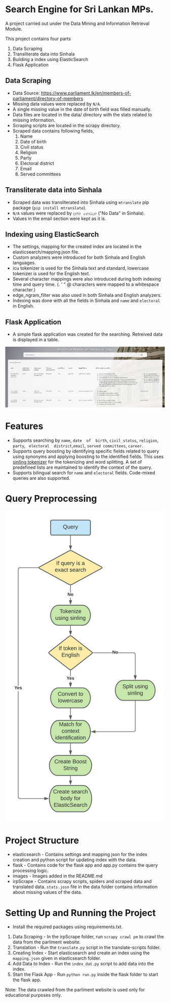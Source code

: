 # Search Engine for Sri Lankan MPs.

A project carried out under the Data Mining and Information Retrieval Module.

This project contains four parts

1. Data Scraping
2. Transliterate data into Sinhala
3. Building a index using ElasticSearch
4. Flask Application

## Data Scraping
- Data Source: https://www.parliament.lk/en/members-of-parliament/directory-of-members
- Missing data values were replaced by `N/A`.
- A single missing value in the date of birth field was filled manually.
- Data files are located in the data/ directory with the stats related to missing information.
- Scraping scripts are located in the scrapy directory.
- Scraped data contains following fields,
    1. Name
    2. Date of birth 
    3. Civil status
    4. Religion
    5. Party
    6. Electoral district
    7. Email
    8. Served committees

## Transliterate data into Sinhala

- Scraped data was transliterated into Sinhala using `mtranslate` pip package (`pip install mtranslate`).
- `N/A` values were replaced by `දත්ත නොමැත` ("No Data" in Sinhala).
- Values in the email section were kept as it is.

## Indexing using ElasticSearch

- The settings, mapping for the created index are located in the elasticsearch/mapping.json file.
- Custom analyzers were introduced for both Sinhala and English languages.
- icu tokenizer is used for the Sinhala text and standard, lowercase tokenizer is used for the English text.
- Several character mappings were also introduced during both indexing time and query time. (. ' " @ characters were mapped to a whitespace character.)
- edge_ngram_filter was also used in both Sinhala and English analyzers.
- Indexing was done with all the fields in Sinhala and `name` and `electoral` in English.

## Flask Application

- A simple flask application was created for the searching. Retreived data is displayed in a table.

<img src="images\ui.png">

# Features

- Supports  searching  by  `name`,  `date  of  birth`,  `civil status`,  `religion`,  `party`, ` electoral  district`,`email`, `served committees`, `career`.
- Supports query boosting by identifying specific fields related to query using synonyms and applying boosting to the identified fields. This uses [sinling tokenizer](https://github.com/ysenarath/sinling) for the tokenizing and word splitting. A set of predefined lists are maintained to identify the context of the query.
- Supports bilingual search for `name` and `electoral` fields. Code-mixed queries are also supported.

# Query Preprocessing

<img src="images\flow.png" width="500">


# Project Structure

- elasticsearch - Contains settings and mapping json for the index creation and python script for updating index with the data.
- flask - Contains code for the flask app and app.py contains the query processing logic.
- images - Images added in the README.md
- irpScrape - Contains scrapy scripts, spiders and scraped data and translated data. `stats.josn` file in the data folder contains information about missing values of the data.
# Setting Up and Running the Project

- Install the required packages using requirements.txt.

1. Data Scraping - In the irpScrape folder, run `scrapy crawl pm` to crawl the data from the parliment website.
2. Translation - Run the `translate.py` script in the translate-scripts folder.
3. Creating Index - Start elasticsearch and create an index using the `mapping.json` given in elasticsearch folder.
4. Add Data to Index - Run the `index_dat.py` script to add data into the index.
5. Start the Flask App - Run `python run.py` inside the flask folder to start the flask app.


Note: The data crawled from the parliment website is used only for educational purposes only.

